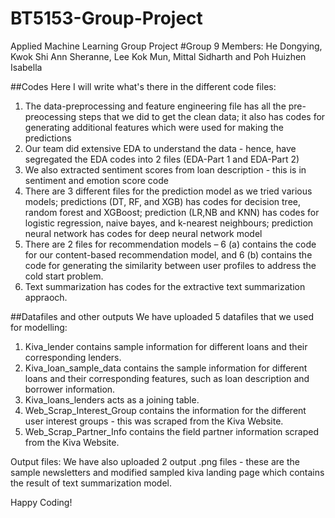 # BT5153-Group-Project
Applied Machine Learning Group Project
#Group 9 Members: He Dongying, Kwok Shi Ann Sheranne, Lee Kok Mun, Mittal Sidharth and Poh Huizhen Isabella

##Codes
Here I will write what's there in the different code files:
1. The data-preprocessing and feature engineering file has all the pre-preocessing steps that we did to get the clean data; it also has codes for generating additional features which were used for making the predictions
2. Our team did extensive EDA to understand the data - hence, have segregated the EDA codes into 2 files (EDA-Part 1 and EDA-Part 2)
3. We also extracted sentiment scores from loan description - this is in sentiment and emotion score code
4. There are 3 different files for the prediction model as we tried various models; predictions (DT, RF, and XGB) has codes for decision tree, random forest and XGBoost; prediction (LR,NB and KNN) has codes for logistic regression, naive bayes, and k-nearest neighbours; prediction neural network has codes for deep neural network model
5. There are 2 files for recommendation models – 6 (a) contains the code for our content-based recommendation model, and 6 (b) contains the code for generating the similarity between user profiles to address the cold start problem.
6. Text summarization has codes for the extractive text summarization appraoch.

##Datafiles and other outputs
We have uploaded 5 datafiles that we used for modelling:
1. Kiva_lender contains sample information for different loans and their corresponding lenders.
2. Kiva_loan_sample_data contains the sample information for different loans and their corresponding features, such as loan description and borrower information.
3. Kiva_loans_lenders acts as a joining table.
4. Web_Scrap_Interest_Group contains the information for the different user interest groups - this was scraped from the Kiva Website.
5. Web_Scrap_Partner_Info contains the field partner information scraped from the Kiva Website.

Output files: We have also uploaded 2 output .png files - these are the sample newsletters and modified sampled kiva landing page which contains the result of text summarization model.

Happy Coding! 

